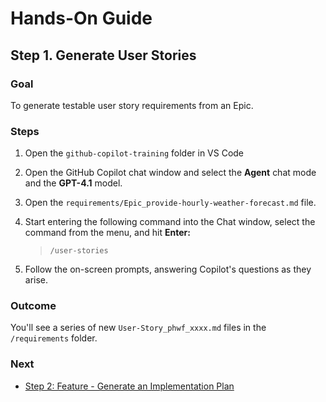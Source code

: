 # Hands-On Guide

## Step 1. Generate User Stories

### **Goal**

To generate testable user story requirements from an Epic.

### **Steps**

1. Open the `github-copilot-training` folder in VS Code 

2. Open the GitHub Copilot chat window and select the **Agent** chat mode and the **GPT-4.1** model.  

3. Open the `requirements/Epic_provide-hourly-weather-forecast.md` file.

4. Start entering the following command into the Chat window, select the command from the menu, and hit **Enter:**  
   > `/user-stories`

5. Follow the on-screen prompts, answering Copilot's questions as they arise.

### **Outcome**

You'll see a series of new `User-Story_phwf_xxxx.md` files in the `/requirements` folder.

### **Next**

* [Step 2: Feature - Generate an Implementation Plan](step-2_generate-implementation-plan.md)

